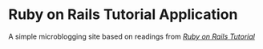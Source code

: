 # Ruby on Rails Tutorial Application

A simple microblogging site based on readings from [*Ruby on Rails Tutorial*](http://railstutorial.org/)

